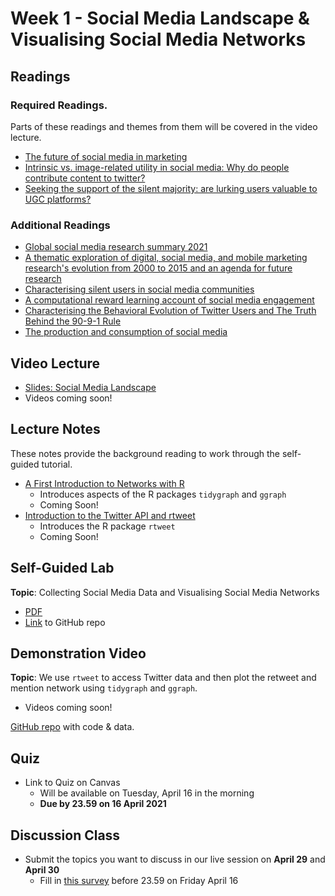 # Week 1 - Social Media Landscape & Visualising Social Media Networks

## Readings

### Required Readings.
Parts of these readings and themes from them will be covered in the video lecture.

* [The future of social media in marketing][stephan-2020]
* [Intrinsic vs. image-related utility in social media: Why do people contribute content to twitter?][stephan-toubia]
* [Seeking the support of the silent majority: are lurking users valuable to UGC platforms?][chen-etal]

### Additional Readings

* [Global social media research summary 2021][socialmedia-summary]
* [A thematic exploration of digital, social media, and mobile marketing research's evolution from 2000 to 2015 and an agenda for future research][lambert-stephan]
* [Characterising silent users in social media communities][gong-etal]
* [A computational reward learning account of social media engagement][lindstrom-etal]
* [Characterising the Behavioral Evolution of Twitter Users and The Truth Behind the 90-9-1 Rule][antelmi-etal]
* [The production and consumption of social media][filippas-horton]

## Video Lecture

* [Slides: Social Media Landscape][lecture-slides]
* Videos coming soon!
<!-- * Watch the videos as a playlist, or individually: -->

## Lecture Notes

These notes provide the background reading to work through the self-guided tutorial.

* [A First Introduction to Networks with R][lecture-networks]
    * Introduces aspects of the R packages `tidygraph` and `ggraph`
    * Coming Soon!
* [Introduction to the Twitter API and rtweet][lecture-rtweet]
    * Introduces the R package `rtweet`
    * Coming Soon!

## Self-Guided Lab

**Topic**: Collecting Social Media Data and Visualising Social Media Networks

* [PDF][lab-01-q]
* [Link][lab-01-gh] to GitHub repo

## Demonstration Video

**Topic**: We use `rtweet` to access Twitter data and then plot the retweet and mention network using `tidygraph` and `ggraph`.

* Videos coming soon!

<!-- Watch the videos as a playlist, or individually:

* TBA -->

[GitHub repo][demo-01] with code & data.

## Quiz

* Link to Quiz on Canvas
    * Will be available on Tuesday, April 16 in the morning
    * **Due by 23.59 on 16 April 2021**

## Discussion Class

* Submit the topics you want to discuss in our live session on **April 29** and **April 30**
    * Fill in [this survey][week01-survey] before 23.59 on Friday April 16

<!--- Links below --->
[stephan-2020]: https://link.springer.com/article/10.1007/s11747-019-00695-1
[lambert-stephan]: https://smad242blog.files.wordpress.com/2016/09/thematic-exploration-of-digital-social-media.pdf
[stephan-toubia]: https://www.researchgate.net/publication/261851427_Intrinsic_vs_Image-Related_Utility_in_Social_Media_Why_Do_People_Contribute_Content_to_Twitter
[gong-etal]: https://ojs.aaai.org/index.php/ICWSM/article/download/14582/14431
[filippas-horton]: https://arxiv.org/abs/2104.00834
[chen-etal]: https://link.springer.com/article/10.1007/s11747-018-00624-8
[lindstrom-etal]: https://www.nature.com/articles/s41467-020-19607-x
[antelmi-etal]: https://dl.acm.org/doi/abs/10.1145/3308560.3316705
[socialmedia-summary]: https://www.smartinsights.com/social-media-marketing/social-media-strategy/new-global-social-media-research/

[lecture-networks]: ../assets/lectures/week-01/intro-networks.html
[lecture-rtweet]: ../assets/lectures/week-01/rtweet.html
[lecture-slides]: ../assets/lectures/week-01/week-01-slides.pdf

[lab-01-q]: ../assets/labs/lab-01_question.pdf
[lab-01-gh]: https://github.com/tisem-digital-marketing/smwa-lab-01

[demo-01]: https://github.com/tisem-digital-marketing/smwa-demo-01
[week01-survey]: https://forms.gle/nLD7uT7fwuKq2Y7Y8